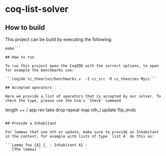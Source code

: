 # coq-list-solver

## How to build

This project can be build by executing the following:
```make .merlin
make```
  
## How to run

To run this project open the CoqIDE with the correct options, to open for example the benchmarks use:

```coqide cc_theories/benchmarks.v  -I cc_src -R cc_theories Mycc```

## Accepted operators

Here we provide a list of operators that is accepted by our solver. To check the type, please use the Coq's `Check` command

```
length
++ / app
rev
take
drop
repeat
map
nth_l
update
flip_ends

```

## Provide a Inhabitant

For lemmas that use nth or update, make sure to provide an Inhabitant in the context, for example with lists of type `list A` do this as:

```Lemma foo {A} {_ : Inhabitant A} :
   [The lemma]```
